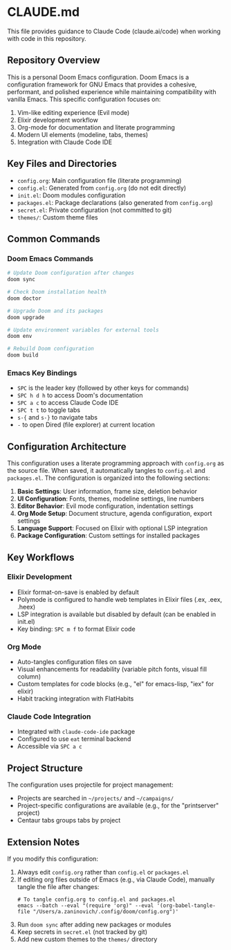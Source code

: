 # CLAUDE.md

This file provides guidance to Claude Code (claude.ai/code) when working with code in this repository.

## Repository Overview

This is a personal Doom Emacs configuration. Doom Emacs is a configuration framework for GNU Emacs that provides a cohesive, performant, and polished experience while maintaining compatibility with vanilla Emacs. This specific configuration focuses on:

1. Vim-like editing experience (Evil mode)
2. Elixir development workflow
3. Org-mode for documentation and literate programming
4. Modern UI elements (modeline, tabs, themes)
5. Integration with Claude Code IDE

## Key Files and Directories

- `config.org`: Main configuration file (literate programming)
- `config.el`: Generated from `config.org` (do not edit directly)
- `init.el`: Doom modules configuration
- `packages.el`: Package declarations (also generated from `config.org`)
- `secret.el`: Private configuration (not committed to git)
- `themes/`: Custom theme files

## Common Commands

### Doom Emacs Commands

```bash
# Update Doom configuration after changes
doom sync

# Check Doom installation health
doom doctor

# Upgrade Doom and its packages
doom upgrade

# Update environment variables for external tools
doom env

# Rebuild Doom configuration
doom build
```

### Emacs Key Bindings

- `SPC` is the leader key (followed by other keys for commands)
- `SPC h d h` to access Doom's documentation
- `SPC a c` to access Claude Code IDE
- `SPC t t` to toggle tabs
- `s-{` and `s-}` to navigate tabs
- `-` to open Dired (file explorer) at current location

## Configuration Architecture

This configuration uses a literate programming approach with `config.org` as the source file. When saved, it automatically tangles to `config.el` and `packages.el`. The configuration is organized into the following sections:

1. **Basic Settings**: User information, frame size, deletion behavior
2. **UI Configuration**: Fonts, themes, modeline settings, line numbers
3. **Editor Behavior**: Evil mode configuration, indentation settings
4. **Org Mode Setup**: Document structure, agenda configuration, export settings
5. **Language Support**: Focused on Elixir with optional LSP integration
6. **Package Configuration**: Custom settings for installed packages

## Key Workflows

### Elixir Development

- Elixir format-on-save is enabled by default
- Polymode is configured to handle web templates in Elixir files (.ex, .eex, .heex)
- LSP integration is available but disabled by default (can be enabled in init.el)
- Key binding: `SPC m f` to format Elixir code

### Org Mode

- Auto-tangles configuration files on save
- Visual enhancements for readability (variable pitch fonts, visual fill column)
- Custom templates for code blocks (e.g., "el" for emacs-lisp, "iex" for elixir)
- Habit tracking integration with FlatHabits

### Claude Code Integration

- Integrated with `claude-code-ide` package
- Configured to use `eat` terminal backend
- Accessible via `SPC a c`

## Project Structure

The configuration uses projectile for project management:

- Projects are searched in `~/projects/` and `~/campaigns/`
- Project-specific configurations are available (e.g., for the "printserver" project)
- Centaur tabs groups tabs by project

## Extension Notes

If you modify this configuration:

1. Always edit `config.org` rather than `config.el` or `packages.el`
2. If editing org files outside of Emacs (e.g., via Claude Code), manually tangle the file after changes:
   ```elisp
   # To tangle config.org to config.el and packages.el
   emacs --batch --eval "(require 'org)" --eval '(org-babel-tangle-file "/Users/a.zaninovich/.config/doom/config.org")'
   ```
3. Run `doom sync` after adding new packages or modules
4. Keep secrets in `secret.el` (not tracked by git)
5. Add new custom themes to the `themes/` directory